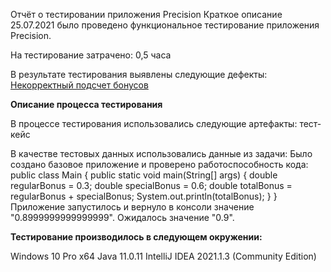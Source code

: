 Отчёт о тестировании приложения  Precision
Краткое описание
25.07.2021 было проведено функциональное тестирование приложения  Precision.

На тестирование затрачено: 0,5 часа

В результате тестирования выявлены следующие дефекты: [Некорректный подсчет бонусов](https://github.com/TanyaLukina/Precision/issues/1#issue-952195354)

**Описание процесса тестирования**

В процессе тестирования использовались следующие артефакты:
тест-кейс

В качестве тестовых данных использовались данные из задачи:
Было создано базовое приложение и проверено работоспособность кода:
public class Main {
public static void main(String[] args) {
double regularBonus = 0.3;
double specialBonus = 0.6;
double totalBonus = regularBonus + specialBonus;
System.out.println(totalBonus);
}
}
Приложение запустилось и вернуло в консоли значение  "0.8999999999999999". Ожидалось значение "0.9".

**Тестирование производилось в следующем окружении:**

Windows 10 Pro x64
Java 11.0.11
IntelliJ IDEA 2021.1.3 (Community Edition)